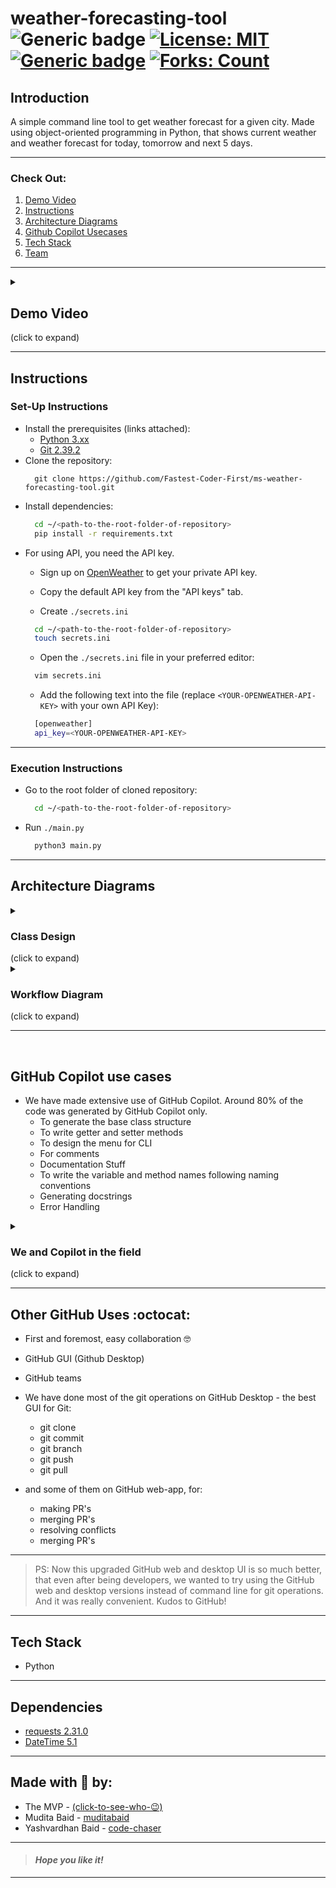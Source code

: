 
# weather-forecasting-tool &nbsp; ![Generic badge](https://img.shields.io/badge/Python-Project-red.svg) [![License: MIT](https://img.shields.io/badge/License-MIT-yellow.svg)](https://github.com/Fastest-Coder-First/ms-weather-forecasting-tool/blob/main/LICENSE) [![Generic badge](https://img.shields.io/badge/See-Team-blue.svg)](#made-with--by) [![Forks: Count](https://img.shields.io/github/forks/Fastest-Coder-First/ms-weather-forecasting-tool?color=purple&label=Forks)](https://github.com/Fastest-Coder-First/ms-weather-forecasting-tool/network/members)
## Introduction 
A simple command line tool to get weather forecast for a given city. Made using object-oriented programming in Python, that shows current weather and weather forecast for today, tomorrow and next 5 days.
___

### Check Out:
1. [Demo Video](#demo-video)
1. [Instructions](#instructions)
2. [Architecture Diagrams](#architecture-diagrams)
3. [Github Copilot Usecases](#github-copilot-use-cases)
5. [Tech Stack](#tech-stack)
6. [Team](#made-with--by)
___

<details><summary><h2>Demo Video</h2> (click to expand)</summary>

https://github.com/Fastest-Coder-First/ms-weather-forecasting-tool/assets/63065397/2274af5f-0b65-48f3-9663-add984e8c7e1
</details>

<!-- https://github.com/Fastest-Coder-First/ms-weather-forecasting-tool/assets/63065397/87ee92f6-23aa-44aa-b567-12fe18cd0200 -->

___

## Instructions


<h3> Set-Up Instructions </h3>
    
- Install the prerequisites (links attached):
    - [Python 3.xx](https://www.python.org/downloads/)
    - [Git 2.39.2](https://git-scm.com/downloads)
- Clone the repository:
  ```git
    git clone https://github.com/Fastest-Coder-First/ms-weather-forecasting-tool.git
  ```
- Install dependencies:
  ```bash
    cd ~/<path-to-the-root-folder-of-repository>
    pip install -r requirements.txt
  ```
- For using API, you need the API key.
    - Sign up on [OpenWeather](https://home.openweathermap.org/) to get your private API key.
    - Copy the default API key from the "API keys" tab.
      
    - Create `./secrets.ini`
  ```bash
    cd ~/<path-to-the-root-folder-of-repository>
    touch secrets.ini
  ```
    - Open the `./secrets.ini` file in your preferred editor:
  ```bash
    vim secrets.ini
  ```
    - Add the following text into the file (replace `<YOUR-OPENWEATHER-API-KEY>` with your own API Key):
  ```bash
    [openweather]
    api_key=<YOUR-OPENWEATHER-API-KEY>
  ```

  
___

<h3> Execution Instructions </h3>
    
- Go to the root folder of cloned repository:
  ```bash
    cd ~/<path-to-the-root-folder-of-repository>
  ```
- Run `./main.py`
  ```bash
    python3 main.py
  ```

___

## Architecture Diagrams


<details><summary><h3> Class Design </h3> (click to expand)</summary>
    
![uml diagram](https://github.com/Fastest-Coder-First/ms-weather-forecasting-tool/assets/63065397/1fe92616-5aa4-4392-a1b3-f02a0e526811)

</details>


<details><summary><h3> Workflow Diagram </h3> (click to expand)</summary>
    
![architecture diagram](https://github.com/Fastest-Coder-First/ms-weather-forecasting-tool/assets/63065397/3a4c3713-68d2-4ff7-a04d-9ba2d22be117)

</details>

___

<br>

## GitHub Copilot use cases
- We have made extensive use of GitHub Copilot. Around 80% of the code was generated by GitHub Copilot only.
    - To generate the base class structure
    - To write getter and setter methods
    - To design the menu for CLI
    - For comments
    - Documentation Stuff
    - To write the variable and method names following naming conventions
    - Generating docstrings
    - Error Handling
 

<details><summary><h3> We and Copilot in the field </h3> (click to expand)</summary>

https://github.com/Fastest-Coder-First/ms-weather-forecasting-tool/assets/63065397/cb149232-0275-49d5-becb-3b5063fdef53

https://github.com/Fastest-Coder-First/ms-weather-forecasting-tool/assets/63065397/530d8bf2-524f-4120-8730-4da50304bcce


So, just like that, GitHub Copilot helped us accelerate our coding part and helped us complete in time. Be it writing docstrings, handling errors or anyhing, it'll generate the code for you just the way you like it, by reading your code files themselves.
___

> I've been using GitHub Copilot since its launch. I was really excited and curious when it was announced (back in 2021). After the launch, it has been an inseparable part of my coding journey. I just love it! It's just... (no words!). Thanks, GitHub!

</details>

___

## Other GitHub Uses :octocat:
- First and foremost, easy collaboration 🤓
- GitHub GUI (Github Desktop)
- GitHub teams
  
- We have done most of the git operations on GitHub Desktop - the best GUI for Git:
    - git clone
    - git commit
    - git branch
    - git push
    - git pull
      
- and some of them on GitHub web-app, for:
    - making PR's
    - merging PR's
    - resolving conflicts
    - merging PR's

___

> PS: Now this upgraded GitHub web and desktop UI is so much better, that even after being developers, we wanted to try using the GitHub web and desktop versions instead of command line for git operations. And it was really convenient. Kudos to GitHub!

___

## Tech Stack
- Python

___

## Dependencies
- [requests 2.31.0](https://pypi.org/project/requests/)
- [DateTime 5.1](https://pypi.org/project/DateTime/)
  
___


## Made with 🤍 by:

- The MVP - [(click-to-see-who-😉)](https://github.com/features/copilot)
- Mudita Baid - [muditabaid](https://github.com/muditabaid)
- Yashvardhan Baid - [code-chaser](https://github.com/code-chaser)



___
> #### _*Hope you like it!*_
___
